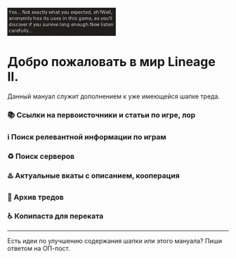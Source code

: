 ![](anonymity.png)

# Добро пожаловать в мир Lineage II.

Данный мануал служит дополнением к уже имеющейся шапке треда. 

### 📚 Ссылки на первоисточники и статьи по игре, лор

### ℹ️ Поиск релевантной информации по играм

### ♻️ Поиск серверов

### ♨️ Актуальные вкаты с описанием, кооперация

### 📆 Архив тредов

### ♿ Копипаста для переката

------

Есть идеи по улучшению содержания шапки или этого мануала? Пиши ответом на ОП-пост.
